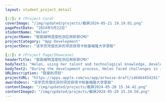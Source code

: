 ```yaml
---
layout: student_project_detail

[//]: # (Project Card)
coverImage: "/img/updated/projects/截屏2024-05-21 19.19.01.png"
pagePostDate: "2024年5月22日"
studentName: "Helen"
projectName: "智能植物湿度检测应用斩获CMU"
projectCategory: "App Development"
projectDesc: "该学员凭借优异的项目获得卡耐基梅隆大学录取"

[//]: # (Project Page/Showcase)
headerTitle: "智能植物湿度检测应用斩获CMU"
bodyText1: "Helen, using her talent and technological knowledge, developed a smart application that helps users accurately determine soil moisture to optimize watering. This application addresses the common issues of overwatering or soil dryness that lead to plant death, making it particularly suitable for large-scale land management in agriculture."
bodyText2: "During the development process, Helen faced challenges in improving image recognition accuracy and optimizing the user interface. By continuously experimenting and adjusting the machine learning model, she successfully enhanced the application's performance and designed an intuitive and user-friendly interface, making operation more humanized."
URLDescription: "链接到项目"
projectURL: "https://apps.apple.com/us/app/artwise-draft/id6464454241"
awardsDesc: "该学员凭借优异的项目获得卡耐基梅隆大学录取"
contentImage: "/img/updated/projects/截屏2024-05-20 15.34.42.png"
contentImage2: "/img/updated/projects/截屏2024-05-20 15.34.50.png"
---
```

